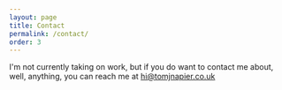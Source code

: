 ```yaml
---
layout: page
title: Contact
permalink: /contact/
order: 3
---
```


I'm not currently taking on work, but if you do want to contact me about, well, anything, you can reach me at [hi@tomjnapier.co.uk](mailto:hi@tomjnapier.co.uk)